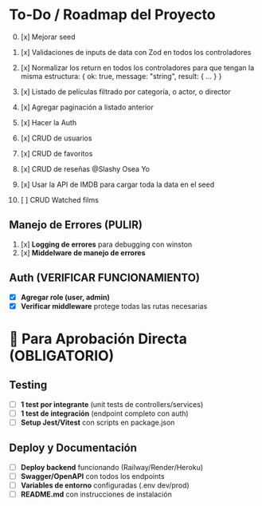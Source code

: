 # To-Do / Roadmap del Proyecto

0. [x] Mejorar seed

1. [x] Validaciones de inputs de data con Zod en todos los controladores

2. [x] Normalizar los return en todos los controladores para que tengan la misma estructura:
       { ok: true, message: "string", result: { ... } }

3. [x] Listado de películas filtrado por categoría, o actor, o director

4. [x] Agregar paginación a listado anterior

5. [x] Hacer la Auth
   
6. [x] CRUD de usuarios

7. [x] CRUD de favoritos

8. [x] CRUD de reseñas @Slashy Osea Yo

9. [x] Usar la API de IMDB para cargar toda la data en el seed
 
10. [ ] CRUD Watched films

## Manejo de Errores (PULIR)

1.  [x] **Logging de errores** para debugging con winston
2.  [x] **Middelware de manejo de errores**

## Auth (VERIFICAR FUNCIONAMIENTO)

- [x] **Agregar role (user, admin)**
- [x] **Verificar middleware** protege todas las rutas necesarias

# 🎯 Para Aprobación Directa (OBLIGATORIO)


## Testing

- [ ] **1 test por integrante** (unit tests de controllers/services)
- [ ] **1 test de integración** (endpoint completo con auth)
- [ ] **Setup Jest/Vitest** con scripts en package.json

## Deploy y Documentación

- [ ] **Deploy backend** funcionando (Railway/Render/Heroku)
- [ ] **Swagger/OpenAPI** con todos los endpoints
- [ ] **Variables de entorno** configuradas (.env dev/prod)
- [ ] **README.md** con instrucciones de instalación
